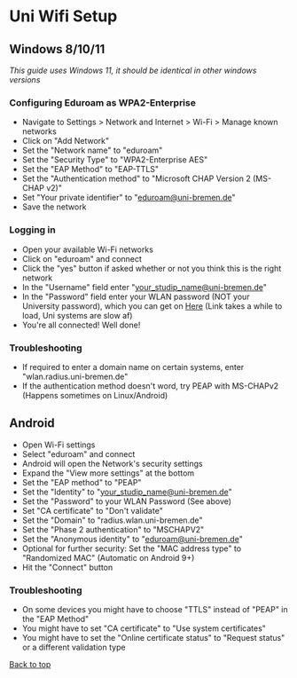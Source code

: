 <h1 id="uni-wifi-setup">Uni Wifi Setup</h1>

## Windows 8/10/11

*This guide uses Windows 11, it should be identical in other windows versions*

### Configuring Eduroam as WPA2-Enterprise

- Navigate to Settings > Network and Internet > Wi-Fi > Manage known networks 
- Click on "Add Network"
- Set the "Network name" to "eduroam"
- Set the "Security Type" to "WPA2-Enterprise AES"
- Set the "EAP Method" to "EAP-TTLS"
- Set the "Authentication method" to "Microsoft CHAP Version 2 (MS-CHAP v2)"
- Set "Your private identifier" to "eduroam@uni-bremen.de"
- Save the network

### Logging in

- Open your available Wi-Fi networks
- Click on "eduroam" and connect
- Click the "yes" button if asked whether or not you think this is the right network
- In the "Username" field enter "your_studip_name@uni-bremen.de"
- In the "Password" field enter your WLAN password (NOT your University password), which you can get on <a href="https://oracle-web.zfn.uni-bremen.de/secure/wlanpw">Here</a> (Link takes a while to load, Uni systems are slow af)
- You're all connected! Well done!

### Troubleshooting

- If required to enter a domain name on certain systems, enter "wlan.radius.uni-bremen.de"
- If the authentication method doesn't word, try PEAP with MS-CHAPv2 (Happens sometimes on Linux/Android)

## Android

- Open Wi-Fi settings
- Select "eduroam" and connect
- Android will open the Network's security settings
- Expand the "View more settings" at the bottom
- Set the "EAP method" to "PEAP"
- Set the "Identity" to "your_studip_name@uni-bremen.de"
- Set the "Password" to your WLAN Password (See above)
- Set "CA certificate" to "Don't validate"
- Set the "Domain" to "radius.wlan.uni-bremen.de"
- Set the "Phase 2 authentication" to "MSCHAPV2"
- Set the "Anonymous identity" to "eduroam@uni-bremen.de"
- Optional for further security: Set the "MAC address type" to "Randomized MAC" (Automatic on Android 9+)
- Hit the "Connect" button

### Troubleshooting

- On some devices you might have to choose "TTLS" instead of "PEAP" in the "EAP Method"
- You might have to set "CA certificate" to "Use system certificates"
- You might have to set the "Online certificate status" to "Request status" or a different validation type

<a href="#uni-wifi-setup">Back to top</a>
